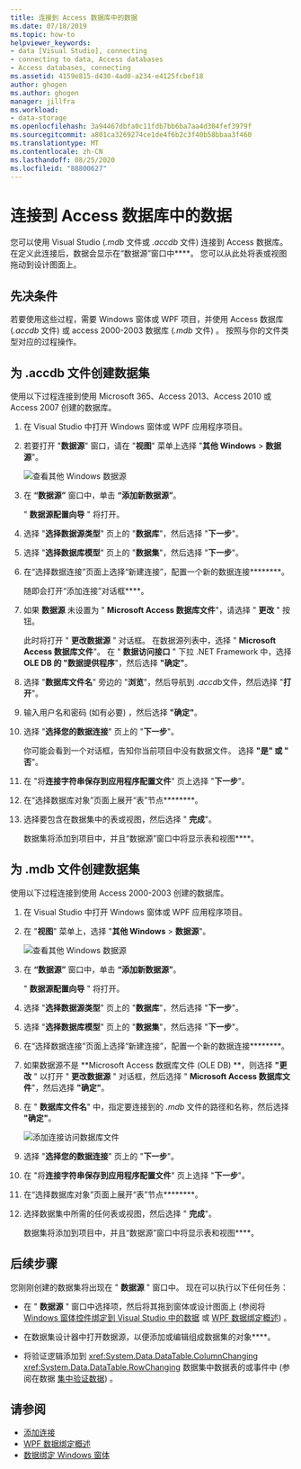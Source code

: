 ```yaml
---
title: 连接到 Access 数据库中的数据
ms.date: 07/18/2019
ms.topic: how-to
helpviewer_keywords:
- data [Visual Studio], connecting
- connecting to data, Access databases
- Access databases, connecting
ms.assetid: 4159e815-d430-4ad0-a234-e4125fcbef18
author: ghogen
ms.author: ghogen
manager: jillfra
ms.workload:
- data-storage
ms.openlocfilehash: 3a94467dbfa0c11fdb7bb6ba7aa4d304fef3979f
ms.sourcegitcommit: a801ca3269274ce1de4f6b2c3f40b58bbaa3f460
ms.translationtype: MT
ms.contentlocale: zh-CN
ms.lasthandoff: 08/25/2020
ms.locfileid: "88800627"
---
```

# <a name="connect-to-data-in-an-access-database"></a>连接到 Access 数据库中的数据

您可以使用 Visual Studio (*.mdb* 文件或 *.accdb* 文件) 连接到 Access 数据库。 在定义此连接后，数据会显示在“数据源”窗口中****。 您可以从此处将表或视图拖动到设计图面上。

## <a name="prerequisites"></a>先决条件

若要使用这些过程，需要 Windows 窗体或 WPF 项目，并使用 Access 数据库 (*.accdb* 文件) 或 access 2000-2003 数据库 (*.mdb* 文件) 。 按照与你的文件类型对应的过程操作。

## <a name="create-a-dataset-for-an-accdb-file"></a>为 .accdb 文件创建数据集

使用以下过程连接到使用 Microsoft 365、Access 2013、Access 2010 或 Access 2007 创建的数据库。

1. 在 Visual Studio 中打开 Windows 窗体或 WPF 应用程序项目。

2. 若要打开 "**数据源**" 窗口，请在 "**视图**" 菜单上选择 "**其他 Windows**  >  **数据源**"。

   ![查看其他 Windows 数据源](../data-tools/media/viewdatasources.png)

3. 在 **“数据源”** 窗口中，单击 **“添加新数据源”**。

   " **数据源配置向导** " 将打开。

4. 选择 "**选择数据源类型**" 页上的 "**数据库**"，然后选择 "**下一步**"。

5. 选择 "**选择数据库模型**" 页上的 "**数据集**"，然后选择 "**下一步**"。

6. 在“选择数据连接”页面上选择“新建连接”，配置一个新的数据连接********。

   随即会打开“添加连接”对话框****。

7. 如果 **数据源** 未设置为 " **Microsoft Access 数据库文件**"，请选择 " **更改** " 按钮。

   此时将打开 " **更改数据源** " 对话框。 在数据源列表中，选择 " **Microsoft Access 数据库文件**"。 在 " **数据访问接口** " 下拉 .NET Framework 中，选择 **OLE DB 的 "数据提供程序**"，然后选择 **"确定"**。

8. 选择 "**数据库文件名**" 旁边的 "**浏览**"，然后导航到 *.accdb*文件，然后选择 "**打开**"。

9. 输入用户名和密码 (如有必要) ，然后选择 **"确定"**。

10. 选择 "**选择您的数据连接**" 页上的 "**下一步**"。

    你可能会看到一个对话框，告知你当前项目中没有数据文件。 选择 **"是" 或 "** **否**"。

11. 在 "将**连接字符串保存到应用程序配置文件**" 页上选择 "**下一步**"。

12. 在“选择数据库对象”页面上展开“表”节点********。

13. 选择要包含在数据集中的表或视图，然后选择 " **完成**"。

    数据集将添加到项目中，并且“数据源”窗口中将显示表和视图****。

## <a name="create-a-dataset-for-an-mdb-file"></a>为 .mdb 文件创建数据集

使用以下过程连接到使用 Access 2000-2003 创建的数据库。

1. 在 Visual Studio 中打开 Windows 窗体或 WPF 应用程序项目。

2. 在 "**视图**" 菜单上，选择 "**其他 Windows**  >  **数据源**"。

   ![查看其他 Windows 数据源](../data-tools/media/viewdatasources.png)

3. 在 **“数据源”** 窗口中，单击 **“添加新数据源”**。

    " **数据源配置向导** " 将打开。

4. 选择 "**选择数据源类型**" 页上的 "**数据库**"，然后选择 "**下一步**"。

5. 选择 "**选择数据库模型**" 页上的 "**数据集**"，然后选择 "**下一步**"。

6. 在“选择数据连接”页面上选择“新建连接”，配置一个新的数据连接********。

7. 如果数据源不是 **Microsoft Access 数据库文件 (OLE DB) **，则选择 **"更改** " 以打开 " **更改数据源** " 对话框，然后选择 " **Microsoft Access 数据库文件**"，然后选择 **"确定"**。

8. 在 " **数据库文件名**" 中，指定要连接到的 *.mdb* 文件的路径和名称，然后选择 **"确定"**。

   ![添加连接访问数据库文件](../data-tools/media/add-connection-access-db.png)

9. 选择 "**选择您的数据连接**" 页上的 "**下一步**"。

10. 在 "将**连接字符串保存到应用程序配置文件**" 页上选择 "**下一步**"。

11. 在“选择数据库对象”页面上展开“表”节点********。

12. 选择数据集中所需的任何表或视图，然后选择 " **完成**"。

    数据集将添加到项目中，并且“数据源”窗口中将显示表和视图****。

## <a name="next-steps"></a>后续步骤

您刚刚创建的数据集将出现在 " **数据源** " 窗口中。 现在可以执行以下任何任务：

- 在 " **数据源** " 窗口中选择项，然后将其拖到窗体或设计图面上 (参阅将 [Windows 窗体控件绑定到 Visual Studio 中的数据](../data-tools/bind-windows-forms-controls-to-data-in-visual-studio.md) 或 [WPF 数据绑定概述](/dotnet/desktop-wpf/data/data-binding-overview)) 。

- 在数据集设计器中打开数据源，以便添加或编辑组成数据集的对象****。

- 将验证逻辑添加到 <xref:System.Data.DataTable.ColumnChanging> <xref:System.Data.DataTable.RowChanging> 数据集中数据表的或事件中 (参阅在数据 [集中验证数据](../data-tools/validate-data-in-datasets.md)) 。

## <a name="see-also"></a>请参阅

- [添加连接](../data-tools/add-new-connections.md)
- [WPF 数据绑定概述](/dotnet/framework/wpf/data/data-binding-overview)
- [数据绑定 Windows 窗体](/dotnet/framework/winforms/data-binding-and-windows-forms)
